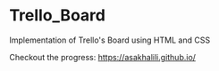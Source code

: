 # Trello_Board
Implementation of Trello's Board using HTML and CSS

Checkout the progress: https://asakhalili.github.io/

